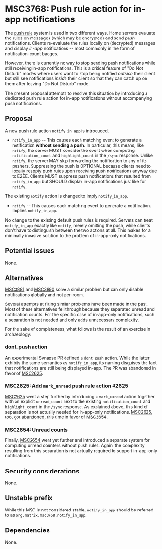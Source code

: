 # MSC3768: Push rule action for in-app notifications

The [push rule] system is used in two different ways. Home servers
evaluate the rules on messages (which may be encrypted) and send *push*
notifications. Clients re-evaluate the rules locally on (decrypted)
messages and display *in-app* notifications -- most commonly in the form
of notification-count badges.

However, there is currently no way to stop sending push notifications
while still receiving in-app notifications. This is a critical feature
of "Do Not Disturb" modes where users want to stop being notified
*outside* their client but still see notifications *inside* their client
so that they can catch up on them after leaving "Do Not Disturb" mode.

The present proposal attempts to resolve this situation by introducing a
dedicated push rule action for in-app notifications without accompanying
push notifications.

## Proposal

A new push rule action `notify_in_app` is introduced.

-   `notify_in_app` -- This causes each matching event to generate a
    notification **without sending a push**. In particular, this means,
    like `notify`, the server MUST consider the event when computing
    `notification_count` and `highlight_count` in the `/sync` response.
    Unlike `notify`, the server MAY skip forwarding the notification to
    any of its pushers. Suppressing the push is OPTIONAL because clients
    need to locally reapply push rules upon receiving push notifications
    anyway due to E2EE. Clients MUST suppress push notifications that
    resulted from `notify_in_app` but SHOULD display in-app notifications
    just like for `notify`.

The existing `notify` action is changed to imply `notify_in_app`.

-   `notify` -- This causes each matching event to generate a
    notification. Implies `notify_in_app`.

No change to the existing default push rules is required. Servers can
treat `notify_in_app` exactly like `notify`, merely omitting the push,
while clients don't have to distinguish between the two actions at all.
This makes for a minimally invasive solution to the problem of
in-app-only notifications.

## Potential issues

None.

## Alternatives

[MSC3881] and [MSC3890] solve a similar problem but can only disable
notifications globally and not per-room.

Several attempts at fixing similar problems have been made in the past.
Most of these alternatives fell through because they separated unread
and notification counts. For the specific case of in-app-only
notifications, such a separation is not needed and only adds unnecessary
complexity.

For the sake of completeness, what follows is the result of an exercise
in archaeology:

### dont_push action

An experimental [Synapse PR] defined a `dont_push` action. While the
latter exhibits the same semantics as `notify_in_app`, its naming
disguises the fact that notifications are still being displayed in-app.
The PR was abandoned in favor of [MSC2625].

### MSC2625: Add `mark_unread` push rule action #2625 

[MSC2625] went a step further by introducing a `mark_unread` action
together with an explicit `unread_count` next to the existing
`notification_count` and `highlight_count` in the `/sync` response. As
explained above, this kind of separation is not actually needed for
in-app-only notifications. [MSC2625], too, got abandoned, this time in
favor of [MSC2654].

### MSC2654: Unread counts

Finally, [MSC2654] went yet further and introduced a separate system for
computing unread counters without push rules. Again, the complexity
resulting from this separation is not actually required to support
in-app-only notifications.

## Security considerations

None.

## Unstable prefix

While this MSC is not considered stable, `notify_in_app` should be
referred to as `org.matrix.msc3768.notify_in_app`.

## Dependencies

None.

  [push rule]: https://spec.matrix.org/v1.2/client-server-api/#push-rules
  [Synapse PR]: https://github.com/matrix-org/synapse/pull/6061
  [MSC2625]: https://github.com/matrix-org/matrix-spec-proposals/pull/2625
  [MSC2654]: https://github.com/matrix-org/matrix-spec-proposals/pull/2654
  [MSC3881]: https://github.com/matrix-org/matrix-spec-proposals/pull/3881
  [MSC3890]: https://github.com/matrix-org/matrix-spec-proposals/pull/3890

